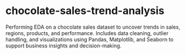 # chocolate-sales-trend-analysis
Performing EDA on a chocolate sales dataset to uncover trends in sales, regions, products, and performance. Includes data cleaning, outlier handling, and visualizations using Pandas, Matplotlib, and Seaborn to support business insights and decision-making.
